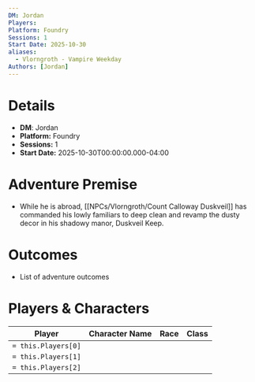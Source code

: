 ```yaml
---
DM: Jordan
Players:
Platform: Foundry
Sessions: 1
Start Date: 2025-10-30
aliases:
  - Vlorngroth - Vampire Weekday
Authors: [Jordan]
---
```

# Details
- **DM**: Jordan
- **Platform:** Foundry
- **Sessions:** 1
- **Start Date:** 2025-10-30T00:00:00.000-04:00

# Adventure Premise
- While he is abroad, [[NPCs/Vlorngroth/Count Calloway Duskveil]] has commanded his lowly familiars to deep clean and revamp the dusty decor in his shadowy manor, Duskveil Keep.

# Outcomes
- List of adventure outcomes

# Players & Characters
| Player              | Character Name | Race | Class |
| ------------------- | -------------- | ---- | ----- |
| `= this.Players[0]` |                |      |       |
| `= this.Players[1]` |                |      |       |
| `= this.Players[2]` |                |      |       |

